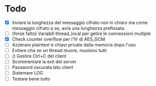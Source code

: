 # Todo

- [x] Inviare la lunghezza del messaggio cifrato non in chiaro ma come messaggio cifrato a se, avrà una lunghezza prefissata. 
- [ ] (forse fatto) Variabili thread_local per getire le connessioni multiple 
- [x] Check counter overflow per l'IV di AES_GCM
- [ ] Azzerare plaintext e chiavi private dalla memoria dopo l'uso
- [ ] Evitare che se un thread muore, muoiono tutti
- [ ] () Gestire Ctrl+C del client
- [ ] Scommentare la exit del server
- [ ] Password oscurata lato client
- [ ] Sistemare LOG
- [ ] Testare bene tutto